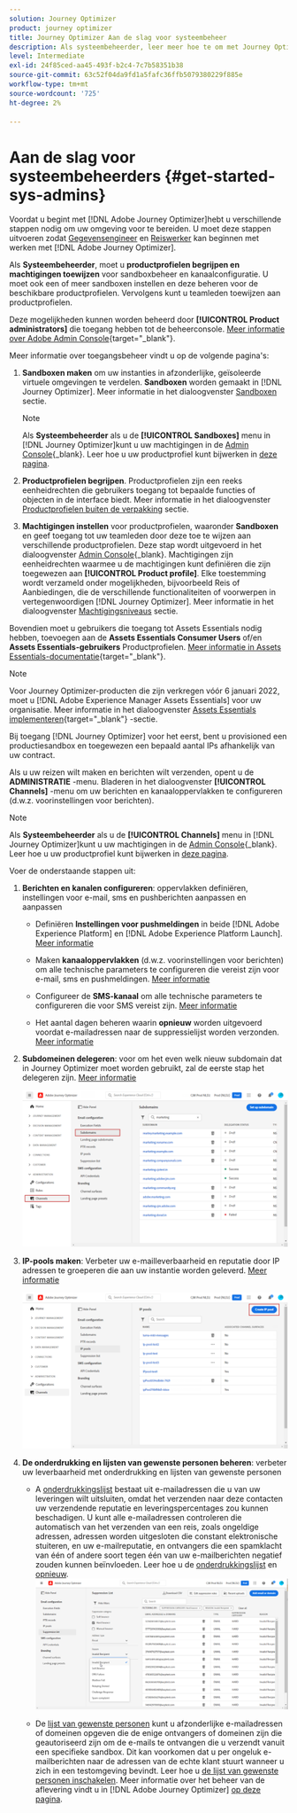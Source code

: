 ```yaml
---
solution: Journey Optimizer
product: journey optimizer
title: Journey Optimizer Aan de slag voor systeembeheer
description: Als systeembeheerder, leer meer hoe te om met Journey Optimizer te werken
level: Intermediate
exl-id: 24f85ced-aa45-493f-b2c4-7c7b58351b38
source-git-commit: 63c52f04da9fd1a5fafc36ffb5079380229f885e
workflow-type: tm+mt
source-wordcount: '725'
ht-degree: 2%

---
```


# Aan de slag voor systeembeheerders {#get-started-sys-admins}

Voordat u begint met [!DNL Adobe Journey Optimizer]hebt u verschillende stappen nodig om uw omgeving voor te bereiden.  U moet deze stappen uitvoeren zodat [Gegevensengineer](data-engineer.md) en [Reiswerker](marketer.md) kan beginnen met werken met [!DNL Adobe Journey Optimizer].


Als **Systeembeheerder**, moet u **productprofielen begrijpen en machtigingen toewijzen** voor sandboxbeheer en kanaalconfiguratie. U moet ook een of meer sandboxen instellen en deze beheren voor de beschikbare productprofielen. Vervolgens kunt u teamleden toewijzen aan productprofielen.

Deze mogelijkheden kunnen worden beheerd door **[!UICONTROL Product administrators]** die toegang hebben tot de beheerconsole. [Meer informatie over Adobe Admin Console](https://helpx.adobe.com/enterprise/admin-guide.html){target=&quot;_blank&quot;}.

Meer informatie over toegangsbeheer vindt u op de volgende pagina&#39;s:

1. **Sandboxen maken** om uw instanties in afzonderlijke, geïsoleerde virtuele omgevingen te verdelen. **Sandboxen** worden gemaakt in [!DNL Journey Optimizer]. Meer informatie in het dialoogvenster [Sandboxen](../../administration/sandboxes.md) sectie.

   >[!NOTE]
   >Als **Systeembeheerder** als u de **[!UICONTROL Sandboxes]** menu in [!DNL Journey Optimizer]kunt u uw machtigingen in de [Admin Console](https://adminconsole.adobe.com/){_blank}. Leer hoe u uw productprofiel kunt bijwerken in [deze pagina](../../administration/permissions.md#edit-product-profile).

1. **Productprofielen begrijpen**. Productprofielen zijn een reeks eenheidrechten die gebruikers toegang tot bepaalde functies of objecten in de interface biedt. Meer informatie in het dialoogvenster [Productprofielen buiten de verpakking](../../administration/ootb-product-profiles.md) sectie.

1. **Machtigingen instellen** voor productprofielen, waaronder **Sandboxen** en geef toegang tot uw teamleden door deze toe te wijzen aan verschillende productprofielen. Deze stap wordt uitgevoerd in het dialoogvenster [Admin Console](https://adminconsole.adobe.com/){_blank}. Machtigingen zijn eenheidrechten waarmee u de machtigingen kunt definiëren die zijn toegewezen aan **[!UICONTROL Product profile]**. Elke toestemming wordt verzameld onder mogelijkheden, bijvoorbeeld Reis of Aanbiedingen, die de verschillende functionaliteiten of voorwerpen in vertegenwoordigen [!DNL Journey Optimizer]. Meer informatie in het dialoogvenster [Machtigingsniveaus](../../administration/high-low-permissions.md) sectie.

Bovendien moet u gebruikers die toegang tot Assets Essentials nodig hebben, toevoegen aan de **Assets Essentials Consumer Users** of/en **Assets Essentials-gebruikers** Productprofielen. [Meer informatie in Assets Essentials-documentatie](https://experienceleague.adobe.com/docs/experience-manager-assets-essentials/help/deploy-administer.html){target=&quot;_blank&quot;}.

>[!NOTE]
>Voor Journey Optimizer-producten die zijn verkregen vóór 6 januari 2022, moet u [!DNL Adobe Experience Manager Assets Essentials] voor uw organisatie. Meer informatie in het dialoogvenster [Assets Essentials implementeren](https://experienceleague.adobe.com/docs/experience-manager-assets-essentials/help/deploy-administer.html){target=&quot;_blank&quot;} -sectie.

Bij toegang [!DNL Journey Optimizer] voor het eerst, bent u provisioned een productiesandbox en toegewezen een bepaald aantal IPs afhankelijk van uw contract.

Als u uw reizen wilt maken en berichten wilt verzenden, opent u de **ADMINISTRATIE** -menu. Bladeren in het dialoogvenster **[!UICONTROL Channels]** -menu om uw berichten en kanaaloppervlakken te configureren (d.w.z. voorinstellingen voor berichten).

>[!NOTE]
>Als **Systeembeheerder** als u de **[!UICONTROL Channels]** menu in [!DNL Journey Optimizer]kunt u uw machtigingen in de [Admin Console](https://adminconsole.adobe.com/){_blank}. Leer hoe u uw productprofiel kunt bijwerken in [deze pagina](../../administration/permissions.md#edit-product-profile).

Voer de onderstaande stappen uit:

1. **Berichten en kanalen configureren**: oppervlakken definiëren, instellingen voor e-mail, sms en pushberichten aanpassen en aanpassen

   * Definiëren **Instellingen voor pushmeldingen** in beide [!DNL Adobe Experience Platform] en [!DNL Adobe Experience Platform Launch]. [Meer informatie](../../configuration/push-gs.md)

   * Maken **kanaaloppervlakken** (d.w.z. voorinstellingen voor berichten) om alle technische parameters te configureren die vereist zijn voor e-mail, sms en pushmeldingen. [Meer informatie](../../configuration/channel-surfaces.md)

   * Configureer de **SMS-kanaal** om alle technische parameters te configureren die voor SMS vereist zijn. [Meer informatie](../../configuration/sms-configuration.md)

   * Het aantal dagen beheren waarin **opnieuw** worden uitgevoerd voordat e-mailadressen naar de suppressielijst worden verzonden. [Meer informatie](../../configuration/manage-suppression-list.md)

1. **Subdomeinen delegeren**: voor om het even welk nieuw subdomain dat in Journey Optimizer moet worden gebruikt, zal de eerste stap het delegeren zijn. [Meer informatie](../../configuration/about-subdomain-delegation.md)

   ![](../assets/subdomain.png)

1. **IP-pools maken**: Verbeter uw e-mailleverbaarheid en reputatie door IP adressen te groeperen die aan uw instantie worden geleverd. [Meer informatie](../../configuration/ip-pools.md)

   ![](../assets/ip-pool.png)

1. **De onderdrukking en lijsten van gewenste personen beheren**: verbeter uw leverbaarheid met onderdrukking en lijsten van gewenste personen

   * A [onderdrukkingslijst](../../reports/suppression-list.md) bestaat uit e-mailadressen die u van uw leveringen wilt uitsluiten, omdat het verzenden naar deze contacten uw verzendende reputatie en leveringspercentages zou kunnen beschadigen. U kunt alle e-mailadressen controleren die automatisch van het verzenden van een reis, zoals ongeldige adressen, adressen worden uitgesloten die constant elektronische stuiteren, en uw e-mailreputatie, en ontvangers die een spamklacht van één of andere soort tegen één van uw e-mailberichten negatief zouden kunnen beïnvloeden. Leer hoe u de [onderdrukkingslijst](../../configuration/manage-suppression-list.md) en [opnieuw](../../configuration/retries.md).
   ![](../assets/suppression-list-filtering-example.png)

   * De [lijst van gewenste personen](../../configuration/allow-list.md) kunt u afzonderlijke e-mailadressen of domeinen opgeven die de enige ontvangers of domeinen zijn die geautoriseerd zijn om de e-mails te ontvangen die u verzendt vanuit een specifieke sandbox. Dit kan voorkomen dat u per ongeluk e-mailberichten naar de adressen van de echte klant stuurt wanneer u zich in een testomgeving bevindt. Leer hoe u [de lijst van gewenste personen inschakelen](../../configuration/allow-list.md).
   Meer informatie over het beheer van de aflevering vindt u in [!DNL Adobe Journey Optimizer] [op deze pagina](../../reports/deliverability.md).
